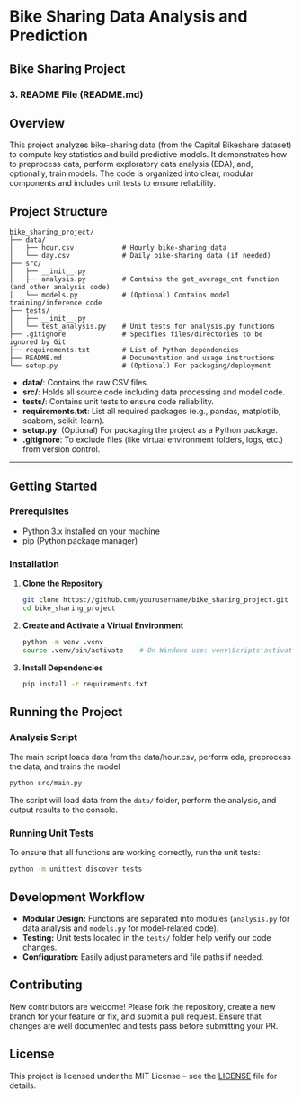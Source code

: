# Bike Sharing Data Analysis and Prediction


## Bike Sharing Project

### 3. README File (README.md)

## Overview
This project analyzes bike-sharing data (from the Capital Bikeshare dataset) to compute key statistics and build predictive models. It demonstrates how to preprocess data, perform exploratory data analysis (EDA), and, optionally, train models. The code is organized into clear, modular components and includes unit tests to ensure reliability.

## Project Structure
```
bike_sharing_project/
├── data/
│   ├── hour.csv            # Hourly bike-sharing data
│   └── day.csv             # Daily bike-sharing data (if needed)
├── src/
│   ├── __init__.py
│   ├── analysis.py         # Contains the get_average_cnt function (and other analysis code)
│   └── models.py           # (Optional) Contains model training/inference code
├── tests/
│   ├── __init__.py
│   └── test_analysis.py    # Unit tests for analysis.py functions
├── .gitignore              # Specifies files/directories to be ignored by Git
├── requirements.txt        # List of Python dependencies
├── README.md               # Documentation and usage instructions
└── setup.py                # (Optional) For packaging/deployment
```

- **data/**: Contains the raw CSV files.
- **src/**: Holds all source code including data processing and model code.
- **tests/**: Contains unit tests to ensure code reliability.
- **requirements.txt**: List all required packages (e.g., pandas, matplotlib, seaborn, scikit-learn).
- **setup.py**: (Optional) For packaging the project as a Python package.
- **.gitignore**: To exclude files (like virtual environment folders, logs, etc.) from version control.

---

## Getting Started

### Prerequisites
- Python 3.x installed on your machine
- pip (Python package manager)

### Installation
1. **Clone the Repository**
   ```bash
   git clone https://github.com/yourusername/bike_sharing_project.git
   cd bike_sharing_project
   ```
2. **Create and Activate a Virtual Environment**
   ```bash
   python -m venv .venv
   source .venv/bin/activate    # On Windows use: venv\Scripts\activate
   ```
3. **Install Dependencies**
   ```bash
   pip install -r requirements.txt
   ```

## Running the Project

### Analysis Script
The main script loads data from the data/hour.csv, perform eda, preprocess the data, and trains the model
```bash
python src/main.py
```
The script will load data from the `data/` folder, perform the analysis, and output results to the console.

### Running Unit Tests
To ensure that all functions are working correctly, run the unit tests:
```bash
python -m unittest discover tests
```

## Development Workflow
- **Modular Design:** Functions are separated into modules (`analysis.py` for data analysis and `models.py` for model-related code).
- **Testing:** Unit tests located in the `tests/` folder help verify our code changes.
- **Configuration:** Easily adjust parameters and file paths if needed.

## Contributing
New contributors are welcome! Please fork the repository, create a new branch for your feature or fix, and submit a pull request. Ensure that changes are well documented and tests pass before submitting your PR.

## License
This project is licensed under the MIT License – see the [LICENSE](LICENSE) file for details.